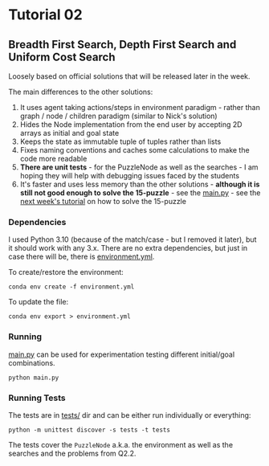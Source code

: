# Tutorial 02
## Breadth First Search, Depth First Search and Uniform Cost Search

Loosely based on official solutions that will be released later in the week.

The main differences to the other solutions:

1) It uses agent taking actions/steps in environment paradigm - rather than graph / node / children paradigm (similar to Nick's solution)
2) Hides the Node implementation from the end user by accepting 2D arrays as initial and goal state
3) Keeps the state as immutable tuple of tuples rather than lists
4) Fixes naming conventions and caches some calculations to make the code more readable
5) __There are unit tests__ - for the PuzzleNode as well as the searches - I am hoping they will help with debugging issues faced by the students
6) It's faster and uses less memory than the other solutions - __although it is still not good enough to solve the 15-puzzle__ - see the [main.py](main.py) - see the [next week's tutorial](https://github.com/comp3702/tutorial03) on how to solve the 15-puzzle

### Dependencies
I used Python 3.10 (because of the match/case - but I removed it later), but it should work with any 3.x.
There are no extra dependencies, but just in case there will be, there is [environment.yml](environment.yml).

To create/restore the environment:

    conda env create -f environment.yml

To update the file:

    conda env export > environment.yml


### Running
[main.py](main.py) can be used for experimentation testing different initial/goal combinations.

    python main.py

### Running Tests
The tests are in [tests/](tests/) dir and can be either run individually or everything:

    python -m unittest discover -s tests -t tests

The tests cover the `PuzzleNode` a.k.a. the environment as well as the searches and the problems from Q2.2. 